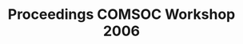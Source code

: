 ---
layout: proceedings
title: Proceedings COMSOC Workshop 2006
year: 2006
permalink: /proceedings/2006/
---